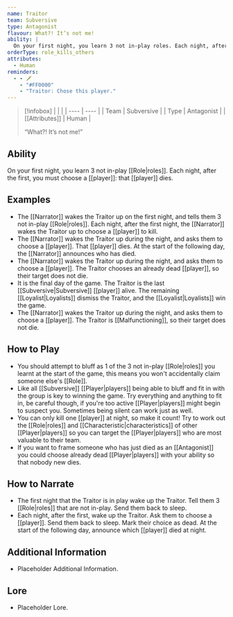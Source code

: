 ```yaml
---
name: Traitor
team: Subversive
type: Antagonist
flavour: What?! It’s not me!
ability: |
  On your first night, you learn 3 not in-play roles. Each night, after the first, you must choose a player: that player dies.
orderType: role_kills_others
attributes:
  - Human
reminders:
  - - 🗡️
    - "#FF0000"
    - "Traitor: Chose this player."
---
```

> [!infobox]
> |  |  |
> | ---- | ---- |
> | Team | Subversive |
> | Type | Antagonist |
> | [[Attributes]] | Human |
> 
>  “What?! It’s not me!”

## Ability
On your first night, you learn 3 not in-play [[Role|roles]]. Each night, after the first, you must choose a [[player]]: that [[player]] dies.

## Examples
- The [[Narrator]] wakes the Traitor up on the first night, and tells them 3 not in-play [[Role|roles]]. Each night, after the first night, the [[Narrator]] wakes the Traitor up to choose a [[player]] to kill.
- The [[Narrator]] wakes the Traitor up during the night, and asks them to choose a [[player]]. That [[player]] dies. At the start of the following day, the [[Narrator]] announces who has died.
- The [[Narrator]] wakes the Traitor up during the night, and asks them to choose a [[player]]. The Traitor chooses an already dead [[player]], so their target does not die.
- It is the final day of the game. The Traitor is the last [[Subversive|Subversive]] [[player]] alive. The remaining [[Loyalist|Loyalists]] dismiss the Traitor, and the [[Loyalist|Loyalists]] win the game.
- The [[Narrator]] wakes the Traitor up during the night, and asks them to choose a [[player]]. The Traitor is [[Malfunctioning]], so their target does not die.

## How to Play
- You should attempt to bluff as 1 of the 3 not in-play [[Role|roles]] you learnt at the start of the game, this means you won't accidentally claim someone else's [[Role]].
- Like all [[Subversive]] [[Player|players]] being able to bluff and fit in with the group is key to winning the game. Try everything and anything to fit in, be careful though, if you're too active [[Player|players]] might begin to suspect you. Sometimes being silent can work just as well.
- You can only kill one [[player]] at night, so make it count! Try to work out the [[Role|roles]] and [[Characteristic|characteristics]] of other [[Player|players]] so you can target the [[Player|players]] who are most valuable to their team.
- If you want to frame someone who has just died as an [[Antagonist]] you could choose already dead [[Player|players]] with your ability so that nobody new dies.

## How to Narrate
- The first night that the Traitor is in play wake up the Traitor. Tell them 3 [[Role|roles]] that are not in-play. Send them back to sleep.
- Each night, after the first, wake up the Traitor. Ask them to choose a [[player]]. Send them back to sleep. Mark their choice as dead. At the start of the following day, announce which [[player]] died at night.

## Additional Information
- Placeholder Additional Information.

## Lore
- Placeholder Lore.